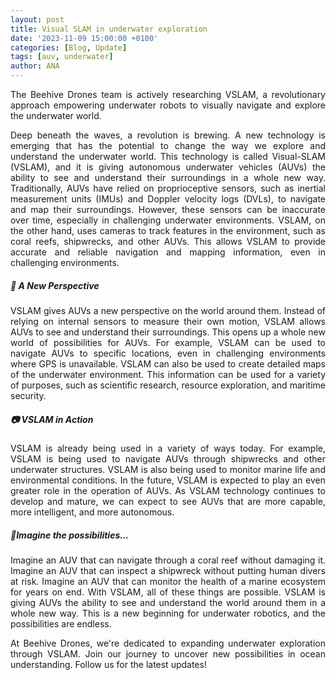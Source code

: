 ```yaml
---
layout: post
title: Visual SLAM in underwater exploration
date: '2023-11-09 15:00:00 +0100'
categories: [Blog, Update]
tags: [auv, underwater]
author: ANA
---
```

<p style="text-align: justify;">
The Beehive Drones team is actively researching VSLAM, a revolutionary approach empowering underwater robots to visually navigate and explore the underwater world.
</p>

<p style="text-align: justify;">
Deep beneath the waves, a revolution is brewing. A new technology is emerging that has the potential to change the way we explore and understand the underwater world.
This technology is called Visual-SLAM (VSLAM), and it is giving autonomous underwater vehicles (AUVs) the ability to see and understand their surroundings in a whole new way.
Traditionally, AUVs have relied on proprioceptive sensors, such as inertial measurement units (IMUs) and Doppler velocity logs (DVLs), to navigate and map their surroundings. However, these sensors can be inaccurate over time, especially in challenging underwater environments. VSLAM, on the other hand, uses cameras to track features in the environment, such as coral reefs, shipwrecks, and other AUVs. This allows VSLAM to provide accurate and reliable navigation and mapping information, even in challenging environments.
</p>

##### 🔎 **A New Perspective**
<p style="text-align: justify;">
VSLAM gives AUVs a new perspective on the world around them. Instead of relying on internal sensors to measure their own motion, VSLAM allows AUVs to see and understand their surroundings. This opens up a whole new world of possibilities for AUVs.
For example, VSLAM can be used to navigate AUVs to specific locations, even in challenging environments where GPS is unavailable. VSLAM can also be used to create detailed maps of the underwater environment. This information can be used for a variety of purposes, such as scientific research, resource exploration, and maritime security.
</p>

##### 📷 **VSLAM in Action**
<p style="text-align: justify;">
VSLAM is already being used in a variety of ways today. For example, VSLAM is being used to navigate AUVs through shipwrecks and other underwater structures. VSLAM is also being used to monitor marine life and environmental conditions.
In the future, VSLAM is expected to play an even greater role in the operation of AUVs. As VSLAM technology continues to develop and mature, we can expect to see AUVs that are more capable, more intelligent, and more autonomous.
</p>

##### 📍**Imagine the possibilities...**
<p style="text-align: justify;">
Imagine an AUV that can navigate through a coral reef without damaging it. Imagine an AUV that can inspect a shipwreck without putting human divers at risk. Imagine an AUV that can monitor the health of a marine ecosystem for years on end.
With VSLAM, all of these things are possible. VSLAM is giving AUVs the ability to see and understand the world around them in a whole new way. This is a new beginning for underwater robotics, and the possibilities are endless.
</p>

<p style="text-align: justify;">
At Beehive Drones, we're dedicated to expanding underwater exploration through VSLAM. Join our journey to uncover new possibilities in ocean understanding. Follow us for the latest updates!
</p>